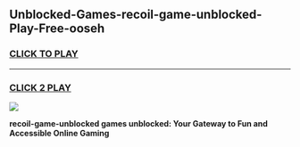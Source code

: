 
## Unblocked-Games-recoil-game-unblocked-Play-Free-ooseh
<h3>
<a href="https://premium76.site?title=recoil-game-unblocked&ref=23A">CLICK TO PLAY</a></h3>
<hr>

<h3>
<a href="https://premium76.site?title=recoil-game-unblocked&ref=23A">CLICK 2 PLAY</a>
  
</h3>

<a href="https://premium76.site?title=recoil-game-unblocked&ref=23A"><img src="https://clearcache.store/games.png"></a>


**recoil-game-unblocked games unblocked: Your Gateway to Fun and Accessible Online Gaming**
